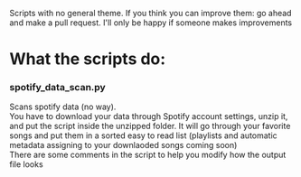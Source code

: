 Scripts with no general theme. If you think you can improve them: go ahead and make a pull request. I'll only be happy if someone makes improvements

# What the scripts do:

### spotify_data_scan.py
Scans spotify data (no way).  
You have to download your data through Spotify account settings, unzip it, and put the script inside the unzipped folder. It will go through your favorite songs and put them in a sorted easy to read list (playlists and automatic metadata assigning to your downlaoded songs coming soon)  
There are some comments in the script to help you modify how the output file looks